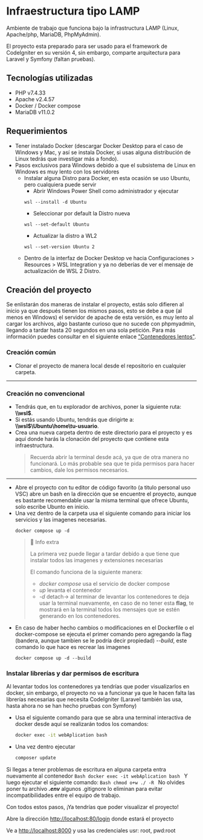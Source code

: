 # Infraestructura tipo LAMP

Ambiente de trabajo que funciona bajo la infrastructura LAMP (Linux, Apache/php, MariaDB, PhpMyAdmin).

El proyecto esta preparado para ser usado para el framework de CodeIgniter en su versión 4, sin embargo, comparte arquitectura para Laravel y Symfony (faltan pruebas).

## Tecnologías utilizadas
- PHP v7.4.33
- Apache v2.4.57
- Docker / Docker compose
- MariaDB v11.0.2

## Requerimientos
- Tener instalado Docker (descargar Docker Desktop para el caso de Windows y Mac, y así se instala Docker, si usas alguna distribución de Linux tedrás que investigar más a fondo).
- Pasos exclusivos para Windows debido a que el subsistema de Linux en Windows es muy lento con los servidores
  - Instalar alguna Distro para Docker, en esta ocasión se uso Ubuntu, pero cualquiera puede servir
    - Abrir Windows Power Shell como administrador y ejecutar
    ```Power shell
    wsl --install -d Ubuntu
    ```
    - Seleccionar por default la Distro nueva
    ```Power shell
    wsl --set-default Ubuntu
    ```
    - Actualizar la distro a WL2
    ```Power shell
    wsl --set-version Ubuntu 2
    ```
  - Dentro de la interfaz de Docker Desktop ve hacia Configuraciones > Resources > WSL Integration y ya no deberías de ver el mensaje de actualización de WSL 2 Distro.

## Creación del proyecto
Se enlistarán dos maneras de instalar el proyecto, estás solo difieren al inicio ya que después tienen los mismos pasos, esto se debe a que (al menos en Windows) el servidor de apache de esta versión, es muy lento al cargar los archivos, algo bastante curioso que no sucede con phpmyadmin, llegando a tardar hasta 20 segundos en una sola petición.
Para más información puedes consultar en el siguiente enlace ["Contenedores lentos"](https://github.com/irradev/docker-windows-helps/blob/main/contenedores-muy-lentos.md).
### Creación común
- Clonar el proyecto de manera local desde el repositorio en cualquier carpeta.
---
### Creación no convencional
- Tendrás que, en tu explorador de archivos, poner la siguiente ruta: **\\\wsl$**.
- Si estás usando Ubuntu, tendrás que dirigirte a: **\\\wsl$\Ubuntu\home\tu-usuario**.
- Crea una nueva carpeta dentro de este directorio para el proyecto y es aquí donde harás la clonación del proyecto que contiene esta infraestructura.
  > Recuerda abrir la terminal desde acá, ya que de otra manera no funcionará. Lo más probable sea que te pida permisos para hacer cambios, dale los permisos necesarios.
---
- Abre el proyecto con tu editor de código favorito (a titulo personal uso VSC) abre un bash en la dirección que se encuentre el proyecto, aunque es bastante recomendable usar la misma terminal que ofrece Ubuntu, solo escribe Ubunto en inicio.
- Una vez dentro de la carpeta usa el siguiente comando para iniciar los servicios y las imagenes necesarias.
  ```Docker
  docker compose up -d
  ```
    > 📘 Info extra
    > 
    > La primera vez puede llegar a tardar debido a que tiene que instalar todos las imagenes y extensiones necesarias
    >
    > El comando funciona de la siguiente manera: 
    > - *docker compose* usa el servicio de docker compose
    > - *up* levanta el contenedor
    > - *-d* detach-> al terminar de levantar los contenedores te deja usar la terminal nuevamente, en caso de no tener esta **flag**, te mostrará en la terminal todos los mensajes que se estén generando en los contenedores.
- En caso de haber hecho cambios o modificaciones en el Dockerfile o el docker-compose se ejecuta el primer comando pero agregando la flag (bandera, aunque tambien se le podría decir propiedad) *--build*, este comando lo que hace es recrear las imagenes
  ```Docker
  docker compose up -d --build
  ```
### Instalar librerías y dar permisos de escritura
Al levantar todos los contenedores ya tendrías que poder visualizarlos en docker, sin embargo, el proyecto no va a funcionar ya que le hacen falta las librerías necesarias que necesita CodeIgniter (Laravel también las usa, hasta ahora no se han hecho pruebas con Symfony)

  - Usa el siguiente comando para que se abra una terminal interactiva de docker desde aquí se realizarán todos los comandos: 
    ```Bash
    docker exec -it webAplication bash
    ```
  - Una vez dentro ejecutar
    ```Bash
    composer update
    ```  
  Si llegas a tener problemas de escritura en alguna carpeta entra nuevamente al contenedor
    ```Bash
    docker exec -it webAplication bash
    ```
  Y luego ejecutar el siguiente comando:
    ```Bash
    chmod o+w ./ -R
    ```
No olvides poner tu archivo ***.env*** algunos .gitignore lo eliminan para evitar incompatibilidades entre el equipo de trabajo.

Con todos estos pasos, ¡Ya tendrías que poder visualizar el proyecto!

Abre la dirección [http://localhost:80/login](http://localhost:80/login) donde estará el proyecto

Ve a [http://localhost:8000](http://localhost:8000) y usa las credenciales usr: root, pwd:root